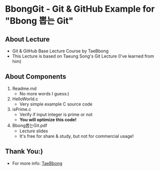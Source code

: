 # BbongGit - Git & GitHub Example for "Bbong 뽑는 Git"
## About Lecture
* Git & GitHub Base Lecture Course by TaeBbong
* This Lecture is based on Taeung Song's Git Lecture (I've learned from him)

## About Components
1. Readme.md
	* No more words I guess:)
2. HelloWorld.c
	* Very simple example C source code
3. isPrime.c
	* Verify if input integer is prime or not
	* **You will optimize this code!**
4. Bbong뽑는Git.pdf
	* Lecture slides
	* It's free for share & study, but not for commercial usage!

## Thank You:)
* For more info: [TaeBbong](https://taebbong.github.io)